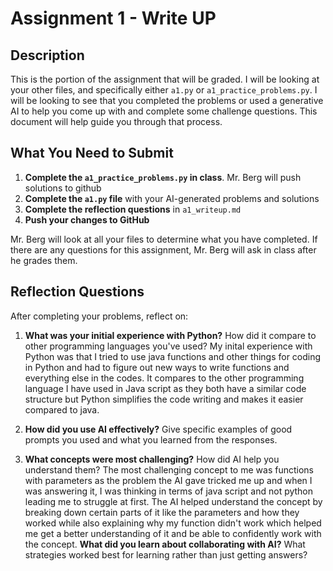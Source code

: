 # Assignment 1 - Write UP

## Description
This is the portion of the assignment that will be graded.  I will be looking at your other files, and specifically either `a1.py` or `a1_practice_problems.py`.  I will be looking to see that you completed the problems or used a generative AI to help you come up with and complete some challenge questions.  This document will help guide you through that process.

## What You Need to Submit
1. **Complete the `a1_practice_problems.py` in class**.  Mr. Berg will push solutions to github
2. **Complete the `a1.py` file** with your AI-generated problems and solutions
3. **Complete the reflection questions** in `a1_writeup.md`
4. **Push your changes to GitHub**

Mr. Berg will look at all your files to determine what you have completed.  If there are any questions for this assignment, Mr. Berg will ask in class after he grades them.


## Reflection Questions

After completing your problems, reflect on:

1. **What was your initial experience with Python?** How did it compare to other programming languages you've used?
My inital experience with Python was that I tried to use java functions and other things for coding in Python and had to figure out new ways to write functions and everything else in the codes.  It compares to the other programming language I have used in Java script as they both have a similar code structure but Python simplifies the code writing and makes it easier compared to java.
2. **How did you use AI effectively?** Give specific examples of good prompts you used and what you learned from the responses.

3. **What concepts were most challenging?** How did AI help you understand them?
The most challenging concept to me was functions with parameters as the problem the AI gave tricked me up and when I was answering it, I was thinking in terms of java script and not python leading me to struggle at first.  The AI helped understand the concept by breaking down certain parts of it like the parameters and how they worked while also explaining why my function didn't work which helped me get a better understanding of it and be able to confidently work with the concept.
 **What did you learn about collaborating with AI?** What strategies worked best for learning rather than just getting answers?
